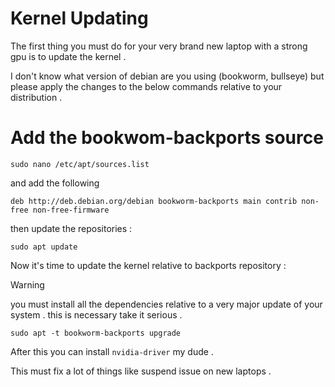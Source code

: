 # Kernel Updating

The first thing you must do for your very brand new laptop with a strong gpu is to update the kernel .

I don't know what version of debian are you using (bookworm, bullseye) but please apply the changes to the below commands relative to your distribution .


# Add the bookwom-backports source


```shell
sudo nano /etc/apt/sources.list
```

and add the following

```shell
deb http://deb.debian.org/debian bookworm-backports main contrib non-free non-free-firmware
```

then update the repositories :

```shell
sudo apt update
```

Now it's time to update the kernel relative to backports repository :

> [!WARNING]
> you must install all the dependencies relative to a very major update of your system . this is necessary take it serious .

```shell
sudo apt -t bookworm-backports upgrade
```


After this you can install `nvidia-driver` my dude .

This must fix a lot of things like suspend issue on new laptops .


